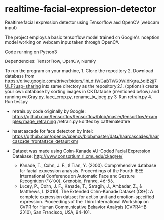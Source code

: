 # realtime-facial-expression-detector
Realtime facial expression detector using Tensorflow and OpenCV (webcam input)

The project employs a basic tensorflow model trained on Google's inception model working on webcam input taken through OpenCV.

Code running on Python3

Dependencies: TensorFlow, OpenCV, NumPy

To run the program on your machine,
	1. Clone the repository
	2. Download database from https://drive.google.com/drive/folders/1hLdt1WGaBTWX9WI6Kgra_6diB2jj7ULF?usp=sharing into same directory as 		 the repository
		2.1. (optional) create your own database by sorting images in CK Databse (mentioned below) and running cvtGray.py, 			face_crop.py, rename_to_jpeg.py
	3. Run retrain.py
	4. Run test.py

- retrain.py code originally by Google: https://github.com/tensorflow/tensorflow/blob/master/tensorflow/examples/image_retraining	/retrain.py
Editted by caffeinatedfire

- haarcascade for face detection by Intel: https://github.com/opencv/opencv/blob/master/data/haarcascades/haarcascade_frontalface_default.xml

- Dataset was made using Cohn-Kanade AU-Coded Facial Expression Database: http://www.consortium.ri.cmu.edu/ckagree/
	- Kanade, T., Cohn, J. F., & Tian, Y. (2000). Comprehensive database for facial expression analysis. Proceedings of the Fourth IEEE	  International Conference on Automatic Face and Gesture Recognition (FG'00), Grenoble, France, 46-53.
	- Lucey, P., Cohn, J. F., Kanade, T., Saragih, J., Ambadar, Z., & Matthews, I. (2010). The Extended Cohn-Kanade Dataset (CK+): A 	complete expression dataset for action unit and emotion-specified expression. Proceedings of the Third International Workshop on CVPR	 	for Human Communicative Behavior Analysis (CVPR4HB 2010), San Francisco, USA, 94-101.
